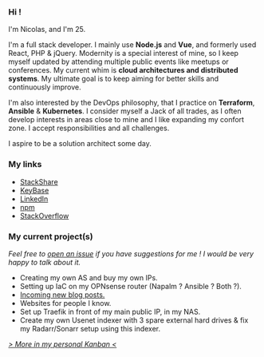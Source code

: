 ### Hi !

<!--Ilshidur:OVERVIEW:start-->
I'm Nicolas, and I'm <!--Ilshidur:AGE:start-->25<!--Ilshidur:AGE:end-->.

I'm a full stack developer. I mainly use **Node.js** and **Vue**, and formerly used React, PHP & jQuery.
Modernity is a special interest of mine, so I keep myself updated by attending multiple public events like meetups or conferences. My current whim is **cloud architectures and distributed systems**.
My ultimate goal is to keep aiming for better skills and continuously improve.

I'm also interested by the DevOps philosophy, that I practice on **Terraform**, **Ansible** & **Kubernetes**.
I consider myself a Jack of all trades, as I often develop interests in areas close to mine and I like expanding my confort zone. I accept responsibilities and all challenges.

I aspire to be a solution architect some day.
<!--Ilshidur:OVERVIEW:end-->

### My links

* [StackShare](https://stackshare.io/Ilshidur/personal-stack)
* [KeyBase](https://keybase.io/ilshidur)
* [LinkedIn](https://www.linkedin.com/in/nicolascoutin)
* [npm](https://www.npmjs.com/~ilshidur)
* [StackOverflow](https://stackoverflow.com/story/nicolas-coutin)

### My current project(s)

*Feel free to [open an issue](https://github.com/Ilshidur/Ilshidur/issues/new?title=Suggestion%20on%20one%20of%20your%20projects) if you have suggestions for me ! I would be very happy to talk about it.*

* Creating my own AS and buy my own IPs.
* Setting up IaC on my OPNsense router (Napalm ? Ansible ? Both ?).
* [Incoming new blog posts.](https://github.com/Ilshidur/blog.nicolas-coutin.com/projects/1)
* Websites for people I know.
* Set up Traefik in front of my main public IP, in my NAS.
* Create my own Usenet indexer with 3 spare external hard drives & fix my Radarr/Sonarr setup using this indexer.

*[> More in my personal Kanban <](https://github.com/users/Ilshidur/projects/5)*
